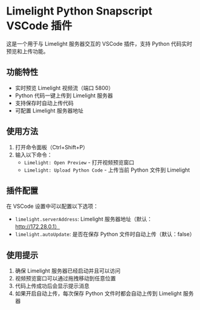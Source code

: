 # Limelight Python Snapscript VSCode 插件

这是一个用于与 Limelight 服务器交互的 VSCode 插件，支持 Python 代码实时预览和上传功能。

## 功能特性

- 实时预览 Limelight 视频流（端口 5800）
- Python 代码一键上传到 Limelight 服务器
- 支持保存时自动上传代码
- 可配置 Limelight 服务器地址

## 使用方法

1. 打开命令面板（Ctrl+Shift+P）
2. 输入以下命令：
   - `Limelight: Open Preview` - 打开视频预览窗口
   - `Limelight: Upload Python Code` - 上传当前 Python 文件到 Limelight

## 插件配置

在 VSCode 设置中可以配置以下选项：

- `limelight.serverAddress`: Limelight 服务器地址（默认：http://172.28.0.1）
- `limelight.autoUpdate`: 是否在保存 Python 文件时自动上传（默认：false）

## 使用提示

1. 确保 Limelight 服务器已经启动并且可以访问
2. 视频预览窗口可以通过拖拽移动到任意位置
3. 代码上传成功后会显示提示消息
4. 如果开启自动上传，每次保存 Python 文件时都会自动上传到 Limelight 服务器
